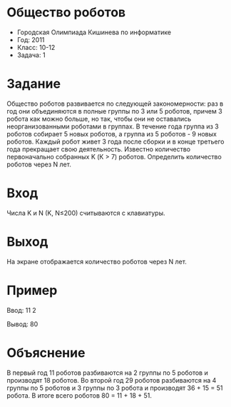 # Общество роботов
* Городская Олимпиада Кишинева по информатике
* Год: 2011
* Класс: 10-12
* Задача: 1


# Задание
Общество роботов развивается по следующей закономерности: раз в год они объединяются в полные группы по 3 или 5 роботов, причем 3 робота как можно больше, но так, чтобы они не оставались неорганизованными роботами в группах. 
В течение года группа из 3 роботов собирает 5 новых роботов, а группа из 5 роботов - 9 новых роботов. 
Каждый робот живет 3 года после сборки и в конце третьего года прекращает свою деятельность. 
Известно количество первоначально собранных K (К > 7) роботов. 
Определить количество роботов через N лет. 

# Вход 
Числа K и N (K, N≤200) считываются с клавиатуры. 

# Выход 
На экране отображается количество роботов через N лет. 

# Пример 
Ввод: 11 2 

Вывод: 80

# Объяснение
В первый год 11 роботов разбиваются на 2 группы по 5 роботов и производят 18 роботов.
Во второй год 29 роботов разбиваются на 4 группы по 5 роботов и 3 группы по 3 робота и производят 36 + 15 = 51 робота.
В итоге всего роботов 80 = 11 + 18 + 51.
